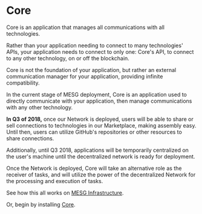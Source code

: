 # Core

Core is an application that manages all communications with all technologies.

Rather than your application needing to connect to many technologies' APIs, your application needs to connect to only one: Core's API, to connect to any other technology, on or off the blockchain.

Core is not the foundation of your application, but rather an external communication manager for your application, providing infinite compatibility.

In the current stage of MESG deployment, Core is an application used to directly communicate with your application, then manage communications with any other technology.

**In Q3 of 2018,** once our Network is deployed, users will be able to share or sell connections to technologies in our Marketplace, making assembly easy. Until then, users can utilize GitHub's repositories or other resources to share connections.   
  
Additionally, until Q3 2018, applications will be temporarily centralized on the user's machine until the decentralized network is ready for deployment.

Once the Network is deployed, Core will take an alternative role as the receiver of tasks, and will utilize the power of the decentralized Network for the processing and execution of tasks.

See how this all works on [MESG Infrastructure](mesg-infrastructure.md).

Or, begin by installing [Core](core.md).

